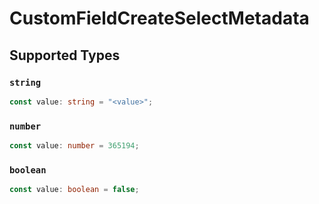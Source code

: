 # CustomFieldCreateSelectMetadata


## Supported Types

### `string`

```typescript
const value: string = "<value>";
```

### `number`

```typescript
const value: number = 365194;
```

### `boolean`

```typescript
const value: boolean = false;
```

